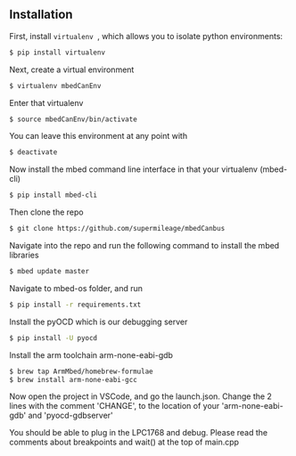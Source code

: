 ## Installation

First, install `virtualenv `, which allows you to isolate python environments:

```sh
$ pip install virtualenv
```

Next, create a virtual environment

```sh
$ virtualenv mbedCanEnv
```

Enter that virtualenv

```sh
$ source mbedCanEnv/bin/activate
```

You can leave this environment at any point with

```sh
$ deactivate
```

Now install the mbed command line interface in that your virtualenv (mbed-cli)
```sh
$ pip install mbed-cli
```

Then clone the repo
```sh
$ git clone https://github.com/supermileage/mbedCanbus
```

Navigate into the repo and run the following command to install the mbed libraries
```sh
$ mbed update master 
```

Navigate to mbed-os folder, and run
```sh
$ pip install -r requirements.txt
```

Install the pyOCD which is our debugging server
```sh
$ pip install -U pyocd
```

Install the arm toolchain arm-none-eabi-gdb
```sh
$ brew tap ArmMbed/homebrew-formulae
$ brew install arm-none-eabi-gcc
```

Now open the project in VSCode, and go the launch.json. Change the 2 lines with the comment 'CHANGE', to the location of your 'arm-none-eabi-gdb' and 'pyocd-gdbserver' 

You should be able to plug in the LPC1768 and debug. Please read the comments about breakpoints and wait() at the top of main.cpp

